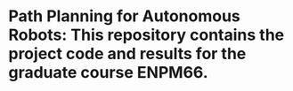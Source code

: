 # Path Planning for Autonomous Robots: This repository contains the project code and results for the graduate course ENPM66.
